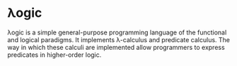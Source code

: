 # λogic
λogic is a simple general-purpose programming language of the functional and logical paradigms. It implements λ-calculus and predicate calculus. The way in which these calculi are implemented allow programmers to express predicates in higher-order logic.
